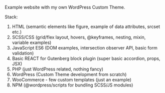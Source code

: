 Example website with my own WordPress Custom Theme.

Stack:
1. HTML (semantic elements like figure, example of data attributes, srcset etc.)
2. SCSS/CSS (grid/flex layout, hovers, @keyframes, nesting, mixin, variable examples)
3. JavaScript ES6 (DOM examples, intersection observer API, basic form validation)
4. Basic REACT for Gutenberg block plugin (super basic accordion, props, JSX)
5. PHP (just WordPress related, nothing fancy)
6. WordPress (Custom Theme development from scratch)
7. WooCommerce - few custom templates (just an example)
8. NPM (@wordpress/scripts for bundling SCSS/JS modules)
